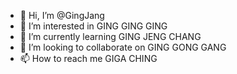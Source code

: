 - 👋 Hi, I’m @GingJang
- 👀 I’m interested in GING GING GING
- 🌱 I’m currently learning GING JENG CHANG
- 💞️ I’m looking to collaborate on GING GONG GANG
- 📫 How to reach me GIGA CHING

<!---
GingJang/GingJang is a ✨ special ✨ repository because its `README.md` (this file) appears on your GitHub profile.
You can click the Preview link to take a look at your changes.
--->
